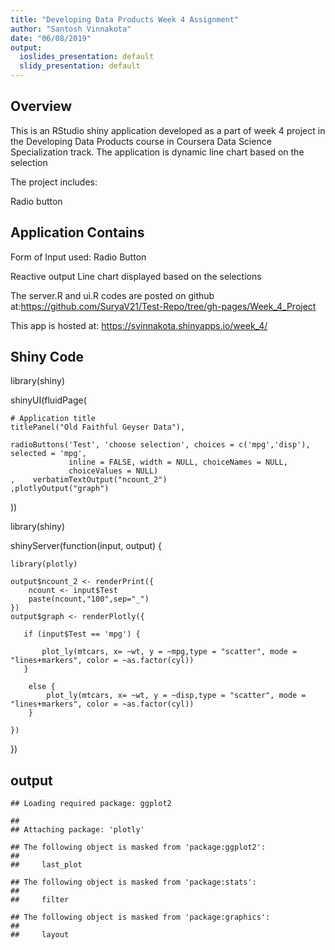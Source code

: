 ```yaml
---
title: "Developing Data Products Week 4 Assignment"
author: "Santosh Vinnakota"
date: "06/08/2019"
output:
  ioslides_presentation: default
  slidy_presentation: default
---
```




## Overview


This is an RStudio shiny application developed as a part of week 4 project in the Developing Data Products course in Coursera Data Science Specialization track. The application is dynamic line chart based on the selection

The project includes:

Radio button 



## Application Contains

Form of Input used: Radio Button

Reactive output Line chart displayed based on the selections

The server.R and ui.R codes are posted on github at:https://github.com/SuryaV21/Test-Repo/tree/gh-pages/Week_4_Project

This app is hosted at: https://svinnakota.shinyapps.io/week_4/

## Shiny Code

library(shiny)


shinyUI(fluidPage(

    # Application title
    titlePanel("Old Faithful Geyser Data"),
    
    radioButtons('Test', 'choose selection', choices = c('mpg','disp'), selected = 'mpg',
                 inline = FALSE, width = NULL, choiceNames = NULL,
                 choiceValues = NULL)
    ,    verbatimTextOutput("ncount_2")
    ,plotlyOutput("graph")
    
))

library(shiny)


shinyServer(function(input, output) {

    library(plotly)
   
    output$ncount_2 <- renderPrint({
        ncount <- input$Test
        paste(ncount,"100",sep="_")
    })
    output$graph <- renderPlotly({

       if (input$Test == 'mpg') {
           
           plot_ly(mtcars, x= ~wt, y = ~mpg,type = "scatter", mode = "lines+markers", color = ~as.factor(cyl))
       }
       
        else {
            plot_ly(mtcars, x= ~wt, y = ~disp,type = "scatter", mode = "lines+markers", color = ~as.factor(cyl))  
        }
        
    })

})




## output


```
## Loading required package: ggplot2
```

```
## 
## Attaching package: 'plotly'
```

```
## The following object is masked from 'package:ggplot2':
## 
##     last_plot
```

```
## The following object is masked from 'package:stats':
## 
##     filter
```

```
## The following object is masked from 'package:graphics':
## 
##     layout
```

<!--html_preserve--><div id="htmlwidget-d8778b439fac5e962aa0" style="width:720px;height:432px;" class="plotly html-widget"></div>
<script type="application/json" data-for="htmlwidget-d8778b439fac5e962aa0">{"x":{"visdat":{"2d183e78666f":["function () ","plotlyVisDat"]},"cur_data":"2d183e78666f","attrs":{"2d183e78666f":{"x":{},"y":{},"mode":"lines+markers","color":{},"alpha_stroke":1,"sizes":[10,100],"spans":[1,20],"type":"scatter"}},"layout":{"margin":{"b":40,"l":60,"t":25,"r":10},"xaxis":{"domain":[0,1],"automargin":true,"title":"wt"},"yaxis":{"domain":[0,1],"automargin":true,"title":"mpg"},"hovermode":"closest","showlegend":true},"source":"A","config":{"showSendToCloud":false},"data":[{"x":[2.32,3.19,3.15,2.2,1.615,1.835,2.465,1.935,2.14,1.513,2.78],"y":[22.8,24.4,22.8,32.4,30.4,33.9,21.5,27.3,26,30.4,21.4],"mode":"lines+markers","type":"scatter","name":"4","marker":{"color":"rgba(102,194,165,1)","line":{"color":"rgba(102,194,165,1)"}},"textfont":{"color":"rgba(102,194,165,1)"},"error_y":{"color":"rgba(102,194,165,1)"},"error_x":{"color":"rgba(102,194,165,1)"},"line":{"color":"rgba(102,194,165,1)"},"xaxis":"x","yaxis":"y","frame":null},{"x":[2.62,2.875,3.215,3.46,3.44,3.44,2.77],"y":[21,21,21.4,18.1,19.2,17.8,19.7],"mode":"lines+markers","type":"scatter","name":"6","marker":{"color":"rgba(252,141,98,1)","line":{"color":"rgba(252,141,98,1)"}},"textfont":{"color":"rgba(252,141,98,1)"},"error_y":{"color":"rgba(252,141,98,1)"},"error_x":{"color":"rgba(252,141,98,1)"},"line":{"color":"rgba(252,141,98,1)"},"xaxis":"x","yaxis":"y","frame":null},{"x":[3.44,3.57,4.07,3.73,3.78,5.25,5.424,5.345,3.52,3.435,3.84,3.845,3.17,3.57],"y":[18.7,14.3,16.4,17.3,15.2,10.4,10.4,14.7,15.5,15.2,13.3,19.2,15.8,15],"mode":"lines+markers","type":"scatter","name":"8","marker":{"color":"rgba(141,160,203,1)","line":{"color":"rgba(141,160,203,1)"}},"textfont":{"color":"rgba(141,160,203,1)"},"error_y":{"color":"rgba(141,160,203,1)"},"error_x":{"color":"rgba(141,160,203,1)"},"line":{"color":"rgba(141,160,203,1)"},"xaxis":"x","yaxis":"y","frame":null}],"highlight":{"on":"plotly_click","persistent":false,"dynamic":false,"selectize":false,"opacityDim":0.2,"selected":{"opacity":1},"debounce":0},"shinyEvents":["plotly_hover","plotly_click","plotly_selected","plotly_relayout","plotly_brushed","plotly_brushing","plotly_clickannotation","plotly_doubleclick","plotly_deselect","plotly_afterplot"],"base_url":"https://plot.ly"},"evals":[],"jsHooks":[]}</script><!--/html_preserve-->



